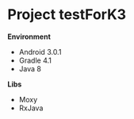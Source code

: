 # Project testForK3

**Environment**
* Android 3.0.1
* Gradle 4.1
* Java 8

**Libs**
* Moxy
* RxJava


